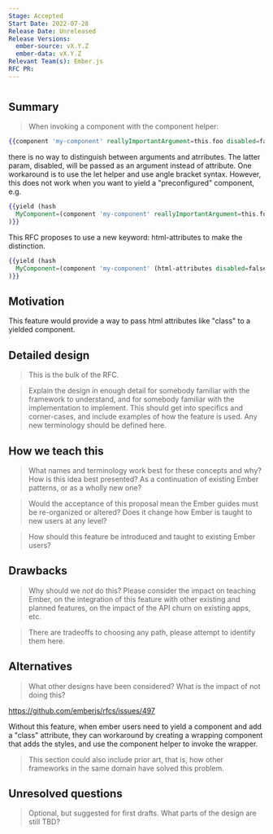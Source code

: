 ```yaml
---
Stage: Accepted
Start Date: 2022-07-28
Release Date: Unreleased
Release Versions:
  ember-source: vX.Y.Z
  ember-data: vX.Y.Z
Relevant Team(s): Ember.js
RFC PR: 
---
```


<!--- 
Directions for above: 

Stage: Leave as is
Start Date: Fill in with today's date, YYYY-MM-DD
Release Date: Leave as is
Release Versions: Leave as is
Relevant Team(s): Fill this in with the [team(s)](README.md#relevant-teams) to which this RFC applies
RFC PR: Fill this in with the URL for the Proposal RFC PR
-->

# <RFC title>

## Summary

> When invoking a component with the component helper:

```hbs
{{component 'my-component' reallyImportantArgument=this.foo disabled=false}}
```

there is no way to distinguish between arguments and atrributes. The latter param, disabled, will be passed
as an argument instead of attribute. One workaround is to use the let helper and use angle bracket syntax. However, this does not work when you want to yield a "preconfigured" component, e.g.

```hbs
{{yield (hash
  MyComponent=(component 'my-component' reallyImportantArgument=this.foo disabled=false)
)}}
```
This RFC proposes to use a new keyword: html-attributes to make the distinction. 

```hbs
{{yield (hash
  MyComponent=(component 'my-component' (html-attributes disabled=false) reallyImportantArgument=this.foo)
)}}
```

## Motivation

This feature would provide a way to pass html attributes like "class" to a yielded component. 

## Detailed design

> This is the bulk of the RFC.

> Explain the design in enough detail for somebody
familiar with the framework to understand, and for somebody familiar with the
implementation to implement. This should get into specifics and corner-cases,
and include examples of how the feature is used. Any new terminology should be
defined here.

## How we teach this

> What names and terminology work best for these concepts and why? How is this
idea best presented? As a continuation of existing Ember patterns, or as a
wholly new one?

> Would the acceptance of this proposal mean the Ember guides must be
re-organized or altered? Does it change how Ember is taught to new users
at any level?

> How should this feature be introduced and taught to existing Ember
users?

## Drawbacks

> Why should we *not* do this? Please consider the impact on teaching Ember,
on the integration of this feature with other existing and planned features,
on the impact of the API churn on existing apps, etc.

> There are tradeoffs to choosing any path, please attempt to identify them here.

## Alternatives

> What other designs have been considered? What is the impact of not doing this?

https://github.com/emberjs/rfcs/issues/497

Without this feature, when ember users need to yield a component and add a "class" attribute, 
they can workaround by creating a wrapping component that adds the styles, and use the component helper to 
invoke the wrapper.

> This section could also include prior art, that is, how other frameworks in the same domain have solved this problem.

## Unresolved questions

> Optional, but suggested for first drafts. What parts of the design are still
TBD?
